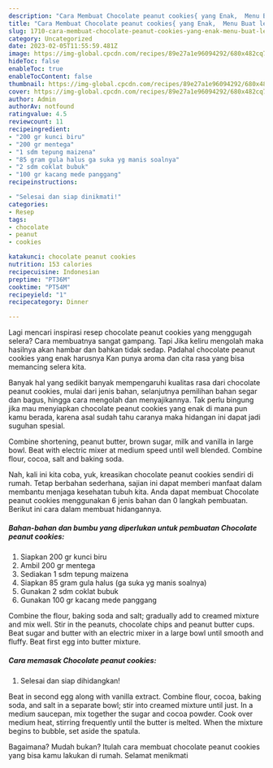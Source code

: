 ```yaml
---
description: "Cara Membuat Chocolate peanut cookies{ yang Enak,  Menu Buat lebaran"
title: "Cara Membuat Chocolate peanut cookies{ yang Enak,  Menu Buat lebaran"
slug: 1710-cara-membuat-chocolate-peanut-cookies-yang-enak-menu-buat-lebaran
category: Uncategorized
date: 2023-02-05T11:55:59.481Z
image: https://img-global.cpcdn.com/recipes/89e27a1e96094292/680x482cq70/chocolate-peanut-cookies-foto-resep-utama.jpg
hideToc: false
enableToc: true
enableTocContent: false
thumbnail: https://img-global.cpcdn.com/recipes/89e27a1e96094292/680x482cq70/chocolate-peanut-cookies-foto-resep-utama.jpg
cover: https://img-global.cpcdn.com/recipes/89e27a1e96094292/680x482cq70/chocolate-peanut-cookies-foto-resep-utama.jpg
author: Admin
authorAv: notfound
ratingvalue: 4.5
reviewcount: 11
recipeingredient:
- "200 gr kunci biru"
- "200 gr mentega"
- "1 sdm tepung maizena"
- "85 gram gula halus ga suka yg manis soalnya"
- "2 sdm coklat bubuk"
- "100 gr kacang mede panggang"
recipeinstructions:

- "Selesai dan siap dinikmati!"
categories:
- Resep
tags:
- chocolate
- peanut
- cookies

katakunci: chocolate peanut cookies 
nutrition: 153 calories
recipecuisine: Indonesian
preptime: "PT36M"
cooktime: "PT54M"
recipeyield: "1"
recipecategory: Dinner

---
```



Lagi mencari inspirasi resep chocolate peanut cookies yang menggugah selera? Cara membuatnya sangat gampang. Tapi Jika keliru mengolah maka hasilnya akan hambar dan bahkan tidak sedap. Padahal chocolate peanut cookies yang enak harusnya Kan punya aroma dan cita rasa yang bisa memancing selera kita.


Banyak hal yang sedikit banyak mempengaruhi kualitas rasa dari chocolate peanut cookies, mulai dari jenis bahan, selanjutnya pemilihan bahan segar dan bagus, hingga cara mengolah dan menyajikannya. Tak perlu bingung jika mau menyiapkan chocolate peanut cookies yang enak di mana pun kamu berada, karena asal sudah tahu caranya maka hidangan ini dapat jadi suguhan spesial.

Combine shortening, peanut butter, brown sugar, milk and vanilla in large bowl. Beat with electric mixer at medium speed until well blended. Combine flour, cocoa, salt and baking soda.


Nah, kali ini kita coba, yuk, kreasikan chocolate peanut cookies sendiri di rumah. Tetap berbahan sederhana, sajian ini dapat memberi manfaat dalam membantu menjaga kesehatan tubuh kita. Anda dapat membuat Chocolate peanut cookies menggunakan 6 jenis bahan dan 0 langkah pembuatan. Berikut ini cara dalam membuat hidangannya.

<!--inarticleads1-->

##### Bahan-bahan dan bumbu yang diperlukan untuk pembuatan Chocolate peanut cookies:

1. Siapkan 200 gr kunci biru
1. Ambil 200 gr mentega
1. Sediakan 1 sdm tepung maizena
1. Siapkan 85 gram gula halus (ga suka yg manis soalnya)
1. Gunakan 2 sdm coklat bubuk
1. Gunakan 100 gr kacang mede panggang


Combine the flour, baking soda and salt; gradually add to creamed mixture and mix well. Stir in the peanuts, chocolate chips and peanut butter cups. Beat sugar and butter with an electric mixer in a large bowl until smooth and fluffy. Beat first egg into butter mixture. 

<!--inarticleads2-->

##### Cara memasak Chocolate peanut cookies:


1. Selesai dan siap dihidangkan!

Beat in second egg along with vanilla extract. Combine flour, cocoa, baking soda, and salt in a separate bowl; stir into creamed mixture until just. In a medium saucepan, mix together the sugar and cocoa powder. Cook over medium heat, stirring frequently until the butter is melted. When the mixture begins to bubble, set aside the spatula. 

Bagaimana? Mudah bukan? Itulah cara membuat chocolate peanut cookies yang bisa kamu lakukan di rumah. Selamat menikmati
